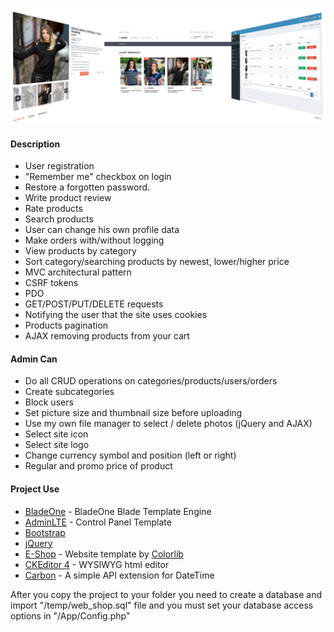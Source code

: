 ![cover](temp/cover.png)

#### Description
  - User registration
  - "Remember me" checkbox on login
  - Restore a forgotten password.
  - Write product review
  - Rate products
  - Search products
  - User can change his own profile data
  - Make оrders with/without logging
  - View products by category
  - Sort category/searching products by newest, lower/higher price
  - MVC architectural pattern
  - CSRF tokens
  - PDO
  - GET/POST/PUT/DELETE requests
  - Notifying the user that the site uses cookies
  - Products pagination
  - AJAX removing products from your cart

#### Admin Can
- Do all CRUD operations on categories/products/users/orders
- Create subcategories
- Block users
- Set picture size and thumbnail size before uploading
- Use my own file manager to select / delete photos (jQuery and AJAX)
- Select site icon
- Select site logo
- Change currency symbol and position (left or right)
- Regular and promo price of product

#### Project Use
  - [BladeOne] - BladeOne Blade Template Engine
  - [AdminLTE] - Control Panel Template
  - [Bootstrap]
  - [jQuery]
  - [E-Shop] - Website template by [Colorlib]
  - [CKEditor 4] - WYSIWYG html editor
  - [Carbon] - A simple API extension for DateTime


After you copy the project to your folder you need to create a database and import "/temp/web_shop.sql" file and you must set your database access options in "/App/Config.php"

[BladeOne]: <https://github.com/EFTEC/BladeOne/>
[AdminLTE]: <https://adminlte.io/>
[Bootstrap]: <https://getbootstrap.com/>
[jQuery]: <https://jquery.com/>
[E-Shop]: <https://colorlib.com/wp/template/e-shop/>
[CKEditor 4]: <https://ckeditor.com/>
[Colorlib]: <https://colorlib.com/>
[Carbon]: <http://carbon.nesbot.com>
